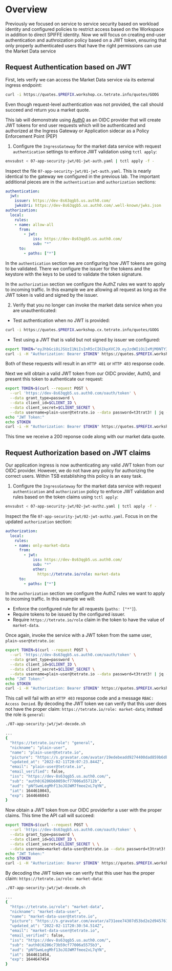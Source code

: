 # Overview
Previously we focused on service to service security based on workload identity and configured policies to restrict access based on the Workspace in addition to direct SPIFFE identity.  Now we will focus on creating end-user authentication and authroization policy based on a JWT token, ensuring that only properly authenticated users that have the right permissions can use the Market Data service

## Request Authentication based on JWT
First, lets verify we can access the Market Data service via its external ingress endpoint:

```bash
curl -i https://quotes.$PREFIX.workshop.cx.tetrate.info/quotes/GOOG
```

Even though request-level authentication was not provided, the call should succeed and return you a market quote.

This lab will demonstrate using [Auth0](https://auth0.com/) as an OIDC provider that will create JWT tokens for end user requests which will be authenticated and authorized at the Ingress Gateway or Application sidecar as a Policy Enforcement Point (PEP)

1.  Configure the `IngressGateway` for the market data service with request `authentication` settings to enforce JWT validation using `tctl apply`:

```bash
envsubst < 07-app-security-jwt/01-jwt-auth.yaml | tctl apply -f -   
``` 

Inspect the file `07-app-security-jwt/01-jwt-auth.yaml`.  This is nearly identical to the gateway we configured in the previous lab.  The important additional pieces are in the `authentication` and `authorization` sections:

```yaml
authentication:
  jwt:
    issuer: https://dev-8s63qgb5.us.auth0.com/
    jwksUri: https://dev-8s63qgb5.us.auth0.com/.well-known/jwks.json
authorization:
  local:
    rules:
    - name: allow-all
      from:
        - jwt:
            iss: https://dev-8s63qgb5.us.auth0.com/
            sub: "*"
      to:
        - paths: ["*"]
```

In the `authentication` section we are configuring how JWT tokens are going to be validated. There we configure the issuer for the tokens and the keystore with the keys to be used to validate the token signature.

In the `authorization` section we configure the AuthZ rules we want to apply to incoming traffic. In this example we are allowing all request as long as the JWT token is valid and signed by the issuer.

2. Verify that you no longer can invoke the market data service when you are unauthenticated:

- Test authentication when no JWT is provided:
```bash
curl -i https://quotes.$PREFIX.workshop.cx.tetrate.info/quotes/GOOG
```

- Test using a JWT that is valid but not signed by issuer we configured:
```bash
export TOKEN="eyJhbGciOiJSUzI1NiIsInR5cCI6IkpXVCJ9.eyJzdWIiOiIxMjM0NTY3ODkwIiwibmFtZSI6IkpvaG4gRG9lIiwiYWRtaW4iOnRydWUsImlhdCI6MTUxNjIzOTAyMn0.NHVaYe26MbtOYhSKkoKYdFVomg4i8ZJd8_-RU8VNbftc4TSMb4bXP3l3YlNWACwyXPGffz5aXHc6lty1Y2t4SWRqGteragsVdZufDn5BlnJl9pdR_kdVFUsra2rWKEofkZeIC4yWytE58sMIihvo9H1ScmmVwBcQP6XETqYd0aSHp1gOa9RdUPDvoXQ5oqygTqVtxaDr6wUFKrKItgBMzWIdNZ6y7O9E0DhEPTbE9rfBo6KTFsHAZnMg4k68CDp2woYIaXbmYTWcvbzIuHO7_37GT79XdIwkm95QJ7hYC9RiwrV7mesbY4PAahERJawntho0my942XheVLmGwLMBkQ"
curl -i -H "Authorization: Bearer $TOKEN" https://quotes.$PREFIX.workshop.cx.tetrate.info/quotes/GOOG
```

Both of these requests will result in an `HTTP 401` or `HTTP 403` response code.

Next we will obtain a valid JWT token from our OIDC provider, Auth0, and present this token to authenticate our request:

```bash
export TOKEN=$(curl --request POST \
  --url 'https://dev-8s63qgb5.us.auth0.com/oauth/token' \
  --data grant_type=password \
  --data client_id=$CLIENT_ID \
  --data client_secret=$CLIENT_SECRET \
  --data username=plain-user@tetrate.io --data password=t3trat3! | jq -r '.id_token')
echo "JWT Token:"
echo $TOKEN
curl -i -H "Authorization: Bearer $TOKEN" https://quotes.$PREFIX.workshop.cx.tetrate.info/quotes/GOOG
```

This time we receive a 200 reponse code along with our market data quote.

## Request Authorization based on JWT claims
Our application ingress is now authenticating any valid JWT token from our OIDC provider.  However, we do not have any policy for authorizing the correct users.  Within TSB establishing this policy is an easy task.

1.  Configure the `IngressGateway` for the market data service with request `authentication` and `authorization` policy to enforce JWT validation and rules based on the token claims using `tctl apply`:

```bash
envsubst < 07-app-security-jwt/02-jwt-authz.yaml | tctl apply -f -   
``` 

Inspect the file `07-app-security-jwt/02-jwt-authz.yaml`.  Focus in on the updated `authorization` section:

```yaml
authorization:
  local:
    rules:
    - name: only-market-data
      from:
        - jwt:
            iss: https://dev-8s63qgb5.us.auth0.com/
            sub: "*"
            other:
              https://tetrate.io/role: market-data
      to:
        - paths: ["*"]
```

In the `authorization` section we configure the AuthZ rules we want to apply to incoming traffic. In this example we will:

* Enforce the configured rule for all requests (`paths: ["*"]`).
* Require tokens to be issued by the configured issuer.
* Require `https://tetrate.io/role` claim in the token to have the value of `market-data`.

Once again, invoke the service with a JWT token from the same user, `plain-user@tetrate.io`:

```bash
export TOKEN=$(curl --request POST \
  --url 'https://dev-8s63qgb5.us.auth0.com/oauth/token' \
  --data grant_type=password \
  --data client_id=$CLIENT_ID \
  --data client_secret=$CLIENT_SECRET \
  --data username=plain-user@tetrate.io --data password=t3trat3! | jq -r '.id_token')
echo "JWT Token:"
echo $TOKEN
curl -i -H "Authorization: Bearer $TOKEN" https://quotes.$PREFIX.workshop.cx.tetrate.info/quotes/GOOG
```

This call will fail with an `HTTP 403` response code and a message `RBAC: Access Denied`.  By decoding the JWT token we can verify that this user does not have the proper claim: `https://tetrate.io/role: market-data`; instead the role is `general`:
```bash
./07-app-security-jwt/jwt-decode.sh
```
```bash
...
{
  "https://tetrate.io/role": "general", 
  "nickname": "plain-user",
  "name": "plain-user@tetrate.io",
  "picture": "https://s.gravatar.com/avatar/19edebeadd9274400dad859b6dba978d?s=480&r=pg&d=https%3A%2F%2Fcdn.auth0.com%2Favatars%2Fpl.png",
  "updated_at": "2022-02-11T20:07:23.844Z",
  "email": "plain-user@tetrate.io",
  "email_verified": false,
  "iss": "https://dev-8s63qgb5.us.auth0.com/",
  "sub": "auth0|6206b60059cf77006a55712b",
  "aud": "pNfSwmLegMhf13oJOJWM7fmee2xL7qYN",
  "iat": 1644610043,
  "exp": 1644646043
}
```

Now obtain a JWT token from our OIDC providerfor a user with the proper claims.  This time the API call will succeed:

```bash
export TOKEN=$(curl --request POST \
  --url 'https://dev-8s63qgb5.us.auth0.com/oauth/token' \
  --data grant_type=password \
  --data client_id=$CLIENT_ID \
  --data client_secret=$CLIENT_SECRET \ \
  --data username=market-data-user@tetrate.io --data password=t3trat3! | jq -r '.id_token')
echo "JWT Token:"
echo $TOKEN
curl -i -H "Authorization: Bearer $TOKEN" https://quotes.$PREFIX.workshop.cx.tetrate.info/quotes/GOOG
```

By decoding the JWT token we can verify that this user has the proper claim: `https://tetrate.io/role: market-data`:
```bash
./07-app-security-jwt/jwt-decode.sh
```
```bash
...
{
  "https://tetrate.io/role": "market-data",
  "nickname": "market-data-user",
  "name": "market-data-user@tetrate.io",
  "picture": "https://s.gravatar.com/avatar/a731eee74307d53bd2e2d945761dd5e3?s=480&r=pg&d=https%3A%2F%2Fcdn.auth0.com%2Favatars%2Fma.png",
  "updated_at": "2022-02-11T20:30:54.514Z",
  "email": "market-data-user@tetrate.io",
  "email_verified": false,
  "iss": "https://dev-8s63qgb5.us.auth0.com/",
  "sub": "auth0|6206c73b59cf77006a5575b3",
  "aud": "pNfSwmLegMhf13oJOJWM7fmee2xL7qYN",
  "iat": 1644611454,
  "exp": 1644647454
}
```